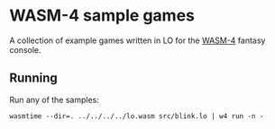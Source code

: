 # WASM-4 sample games

A collection of example games written in LO for the [WASM-4](https://wasm4.org) fantasy console.

## Running

Run any of the samples:

```shell
wasmtime --dir=. ../../../../lo.wasm src/blink.lo | w4 run -n -
```
